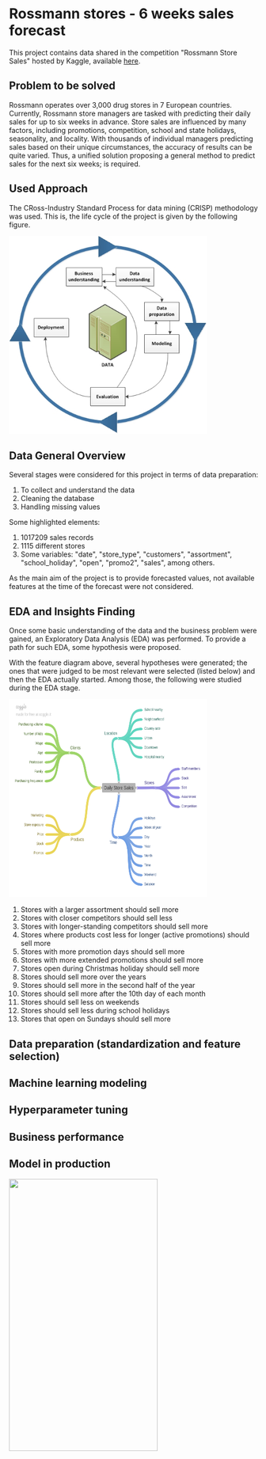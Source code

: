 # Rossmann stores - 6 weeks sales forecast

This project contains data shared in the competition "Rossmann Store Sales" hosted by Kaggle, available [here](https://www.kaggle.com/c/rossmann-store-sales).

## Problem to be solved 

Rossmann operates over 3,000 drug stores in 7 European countries. Currently, Rossmann store managers are tasked with predicting their daily sales for up to six weeks in advance. Store sales are influenced by many factors, including promotions, competition, school and state holidays, seasonality, and locality. With thousands of individual managers predicting sales based on their unique circumstances, the accuracy of results can be quite varied. Thus, a unified solution proposing a general method to predict sales for the next six weeks; is required. 

## Used Approach

The CRoss-Industry Standard Process for data mining (CRISP) methodology was used. This is, the life cycle of the project is given by the following figure. 

<img src="img/IBM.jpg" width="400" height="400" />

## Data General Overview
Several stages were considered for this project in terms of data preparation: 

1. To collect and understand the data
2. Cleaning the database
3. Handling  missing values

Some highlighted elements: 
1. 1017209 sales records 
2. 1115 different stores
3. Some variables: "date", "store_type", "customers", "assortment", "school_holiday", "open", "promo2", "sales", among others. 

As the main aim of the project is to provide forecasted values, not available features at the time of the forecast were not considered. 

## EDA and Insights Finding

Once some basic understanding of the data and the business problem were gained, an Exploratory Data Analysis (EDA) was performed. To provide a path for such EDA, some hypothesis were proposed.

With the feature diagram above, several hypotheses were generated; the ones that were judged to be most relevant were selected (listed below) and then the EDA actually started. Among those, the following were studied during the EDA stage. 

<img src="img/DAILY_SOTORE_SALES.png" width="400" height="400" />

1. Stores with a larger assortment should sell more
2. Stores with closer competitors should sell less
3. Stores with longer-standing competitors should sell more
4. Stores where products cost less for longer (active promotions) should sell more
5. Stores with more promotion days should sell more
6. Stores with more extended promotions should sell more
7. Stores open during Christmas holiday should sell more
8. Stores should sell more over the years
9. Stores should sell more in the second half of the year
10. Stores should sell more after the 10th day of each month
11. Stores should sell less on weekends
12. Stores should sell less during school holidays
13. Stores that open on Sundays should sell more

## Data preparation (standardization and feature selection)

## Machine learning modeling

## Hyperparameter tuning

## Business performance

## Model in production

<img src="bot.gif" width="300" height="550" />
